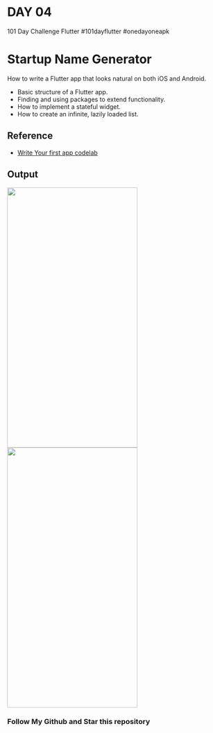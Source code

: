 # DAY 04
101 Day Challenge Flutter
#101dayflutter #onedayoneapk

# Startup Name Generator
How to write a Flutter app that looks natural on both iOS and Android.
* Basic structure of a Flutter app.
* Finding and using packages to extend functionality.
* How to implement a stateful widget.
* How to create an infinite, lazily loaded list.

## Reference

* [Write Your first app codelab](https://flutter.dev/docs/get-started/codelab)

## Output

<img src="https://user-images.githubusercontent.com/30395764/57260564-609bc900-708e-11e9-9e52-cf4749afd081.png" width="300" height="600">

<img src="https://user-images.githubusercontent.com/30395764/57260616-a0fb4700-708e-11e9-8ca9-2a96aa6cdae8.gif" width="300" height="600">


### Follow My Github and Star this repository
